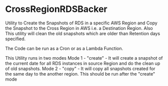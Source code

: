 # CrossRegionRDSBacker
Utility to Create the Snapshots of RDS in a specific AWS Region and Copy the Snapshot to the Cross Region in AWS i.e. a Destination Region.
Also This utility will clean the old snapshots which are older than Retention days specified. 

The Code can be run as a Cron or as a Lambda Function. 

This Utility runs in two modes 
Mode 1 - "create" - It will create a snapshot of the current date for all RDS instances in source Region and do the clean up of old snapshots. 
Mode 2 - "copy" - It will copy all snapshots created for the same day to the another region. This should be run after the "create" mode

